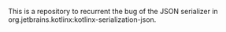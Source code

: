This is a repository to recurrent the bug of the JSON serializer in org.jetbrains.kotlinx:kotlinx-serialization-json.
